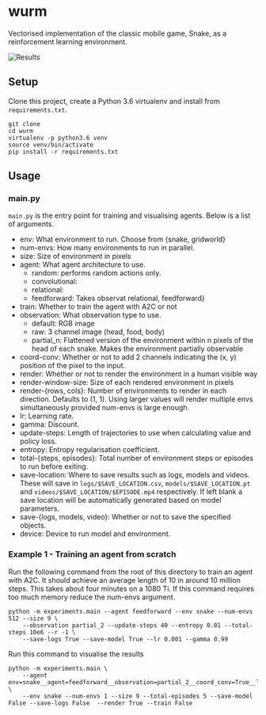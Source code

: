 # wurm

Vectorised implementation of the classic mobile game, Snake, as a
reinforcement learning environment.

![Results](https://media.giphy.com/media/x003Vu0wXLvQQxq9ft/giphy.gif)

## Setup

Clone this project, create a Python 3.6 virtualenv and install
from `requirements.txt`.

```
git clone
cd wurm
virtualenv -p python3.6 venv
source venv/bin/activate
pip install -r requirements.txt
```

## Usage

### main.py

`main.py` is the entry point for training and visualising agents. Below
is a list of arguments.

* env: What environment to run. Choose from {snake, gridworld}
* num-envs: How many environments to run in parallel.
* size: Size of environment in pixels
* agent: What agent architecture to use.
    - random: performs random actions only.
    - convolutional:
    - relational:
    - feedforward: Takes observat
relational, feedforward}
* train: Whether to train the agent with A2C or not
* observation: What observation type to use.
    - default: RGB image
    - raw: 3 channel image (head, food, body)
    - partial_n: Flattened version of the environment within n pixels of the
    head of each snake. Makes the environment partially observable
* coord-conv: Whether or not to add 2 channels indicating the (x, y) position
of the pixel to the input.
* render: Whether or not to render the environment in a human visible way
* render-window-size: Size of each rendered environment in pixels
* render-{rows, cols}: Number of environments to render in each direction.
Defaults to (1, 1). Using larger values will render multiple envs
simultaneously provided num-envs is large enough.
* lr: Learning rate.
* gamma: Discount.
* update-steps: Length of trajectories to use when calculating value and
policy loss.
* entropy: Entropy regularisation coefficient.
* total-{steps, episodes}: Total number of environment steps or episodes
to run before exiting.
* save-location: Where to save results such as logs, models and videos.
These will save in `logs/$SAVE_LOCATION.csv`, `models/$SAVE_LOCATION.pt`
 and `videos/$SAVE_LOCATION/$EPISODE.mp4` respectively. If left blank a
 save location will be automatically generated based on model parameters.
* save-{logs, models, video}: Whether or not to save the specified objects.
* device: Device to run model and environment.

### Example 1 - Training an agent from scratch

Run the following command from the root of this directory to train an
agent with A2C. It should achieve an
average length of 10 in around 10 million steps. This takes about four
minutes on a 1080 Ti. If this command requires too much memory reduce the
num-envs argument.

```
python -m experiments.main --agent feedforward --env snake --num-envs 512 --size 9 \
    --observation partial_2 --update-steps 40 --entropy 0.01 --total-steps 10e6 --r -1 \
    --save-logs True --save-model True --lr 0.001 --gamma 0.99
```

Run this command to visualise the results
```
python -m experiments.main \
    --agent env=snake__agent=feedforward__observation=partial_2__coord_conv=True__lr=0.001__gamma=0.95__num_envs=512__size=9__update_steps=20__entropy=0.01__total_steps=5000000.0__total_episodes=inf__save_video=False__r=-1.pt \
    --env snake --num-envs 1 --size 9 --total-episodes 5 --save-model False --save-logs False  --render True --train False
```
